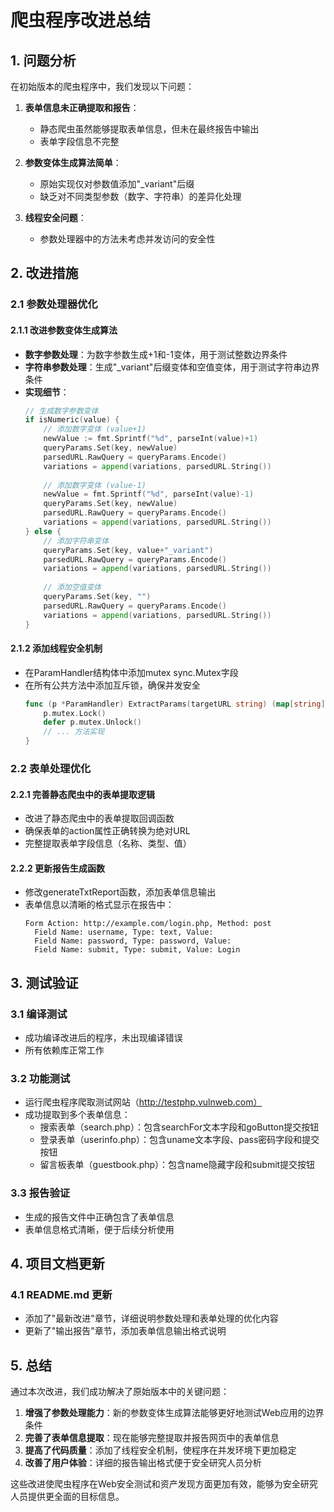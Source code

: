 # 爬虫程序改进总结

## 1. 问题分析

在初始版本的爬虫程序中，我们发现以下问题：

1. **表单信息未正确提取和报告**：
   - 静态爬虫虽然能够提取表单信息，但未在最终报告中输出
   - 表单字段信息不完整

2. **参数变体生成算法简单**：
   - 原始实现仅对参数值添加"_variant"后缀
   - 缺乏对不同类型参数（数字、字符串）的差异化处理

3. **线程安全问题**：
   - 参数处理器中的方法未考虑并发访问的安全性

## 2. 改进措施

### 2.1 参数处理器优化

#### 2.1.1 改进参数变体生成算法
- **数字参数处理**：为数字参数生成+1和-1变体，用于测试整数边界条件
- **字符串参数处理**：生成"_variant"后缀变体和空值变体，用于测试字符串边界条件
- **实现细节**：
  ```go
  // 生成数字参数变体
  if isNumeric(value) {
      // 添加数字变体 (value+1)
      newValue := fmt.Sprintf("%d", parseInt(value)+1)
      queryParams.Set(key, newValue)
      parsedURL.RawQuery = queryParams.Encode()
      variations = append(variations, parsedURL.String())
      
      // 添加数字变体 (value-1)
      newValue = fmt.Sprintf("%d", parseInt(value)-1)
      queryParams.Set(key, newValue)
      parsedURL.RawQuery = queryParams.Encode()
      variations = append(variations, parsedURL.String())
  } else {
      // 添加字符串变体
      queryParams.Set(key, value+"_variant")
      parsedURL.RawQuery = queryParams.Encode()
      variations = append(variations, parsedURL.String())
      
      // 添加空值变体
      queryParams.Set(key, "")
      parsedURL.RawQuery = queryParams.Encode()
      variations = append(variations, parsedURL.String())
  }
  ```

#### 2.1.2 添加线程安全机制
- 在ParamHandler结构体中添加mutex sync.Mutex字段
- 在所有公共方法中添加互斥锁，确保并发安全
  ```go
  func (p *ParamHandler) ExtractParams(targetURL string) (map[string][]string, error) {
      p.mutex.Lock()
      defer p.mutex.Unlock()
      // ... 方法实现
  }
  ```

### 2.2 表单处理优化

#### 2.2.1 完善静态爬虫中的表单提取逻辑
- 改进了静态爬虫中的表单提取回调函数
- 确保表单的action属性正确转换为绝对URL
- 完整提取表单字段信息（名称、类型、值）

#### 2.2.2 更新报告生成函数
- 修改generateTxtReport函数，添加表单信息输出
- 表单信息以清晰的格式显示在报告中：
  ```
  Form Action: http://example.com/login.php, Method: post
    Field Name: username, Type: text, Value: 
    Field Name: password, Type: password, Value: 
    Field Name: submit, Type: submit, Value: Login
  ```

## 3. 测试验证

### 3.1 编译测试
- 成功编译改进后的程序，未出现编译错误
- 所有依赖库正常工作

### 3.2 功能测试
- 运行爬虫程序爬取测试网站（http://testphp.vulnweb.com）
- 成功提取到多个表单信息：
  - 搜索表单（search.php）：包含searchFor文本字段和goButton提交按钮
  - 登录表单（userinfo.php）：包含uname文本字段、pass密码字段和提交按钮
  - 留言板表单（guestbook.php）：包含name隐藏字段和submit提交按钮

### 3.3 报告验证
- 生成的报告文件中正确包含了表单信息
- 表单信息格式清晰，便于后续分析使用

## 4. 项目文档更新

### 4.1 README.md 更新
- 添加了"最新改进"章节，详细说明参数处理和表单处理的优化内容
- 更新了"输出报告"章节，添加表单信息输出格式说明

## 5. 总结

通过本次改进，我们成功解决了原始版本中的关键问题：

1. **增强了参数处理能力**：新的参数变体生成算法能够更好地测试Web应用的边界条件
2. **完善了表单信息提取**：现在能够完整提取并报告网页中的表单信息
3. **提高了代码质量**：添加了线程安全机制，使程序在并发环境下更加稳定
4. **改善了用户体验**：详细的报告输出格式便于安全研究人员分析

这些改进使爬虫程序在Web安全测试和资产发现方面更加有效，能够为安全研究人员提供更全面的目标信息。